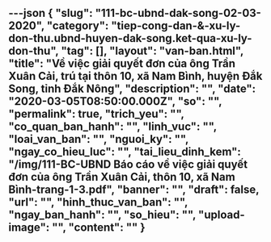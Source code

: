 ---json
{
    "slug": "111-bc-ubnd-dak-song-02-03-2020",
    "category": "tiep-cong-dan-&-xu-ly-don-thu.ubnd-huyen-dak-song.ket-qua-xu-ly-don-thu",
    "tag": [],
    "layout": "van-ban.html",
    "title": "Về việc giải quyết đơn của ông Trần Xuân Cải, trú tại thôn 10, xã Nam Bình, huyện Đắk Song, tỉnh Đắk Nông",
    "description": "",
    "date": "2020-03-05T08:50:00.000Z",
    "so": "",
    "permalink": true,
    "trich_yeu": "",
    "co_quan_ban_hanh": "",
    "linh_vuc": "",
    "loai_van_ban": "",
    "nguoi_ky": "",
    "ngay_co_hieu_luc": "",
    "tai_lieu_dinh_kem": "/img/111-BC-UBND Báo cáo về việc giải quyết đơn của ông Trần Xuân Cải, thôn 10, xã Nam Bình-trang-1-3.pdf",
    "banner": "",
    "draft": false,
    "url": "",
    "hinh_thuc_van_ban": "",
    "ngay_ban_hanh": "",
    "so_hieu": "",
    "upload-image": "",
    "__content__": ""
}
---
